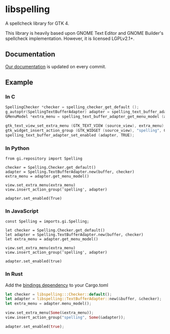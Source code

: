 # libspelling

A spellcheck library for GTK 4.

This library is heavily based upon GNOME Text Editor and GNOME Builder's
spellcheck implementation. However, it is licensed LGPLv2.1+.

## Documentation

[Our documentation](https://chergert.pages.gitlab.gnome.org/libspelling/libspelling-1/) is updated on every commit.

## Example

### In C

```c
SpellingChecker *checker = spelling_checker_get_default ();
g_autoptr(SpellingTextBufferAdapter) adapter = spelling_text_buffer_adapter_new (source_buffer, checker);
GMenuModel *extra_menu = spelling_text_buffer_adapter_get_menu_model (adapter);

gtk_text_view_set_extra_menu (GTK_TEXT_VIEW (source_view), extra_menu);
gtk_widget_insert_action_group (GTK_WIDGET (source_view), "spelling", G_ACTION_GROUP (adapter));
spelling_text_buffer_adapter_set_enabled (adapter, TRUE);
```

### In Python

```
from gi.repository import Spelling

checker = Spelling.Checker.get_default()
adapter = Spelling.TextBufferAdapter.new(buffer, checker)
extra_menu = adapter.get_menu_model()

view.set_extra_menu(extra_menu)
view.insert_action_group('spelling', adapter)

adapter.set_enabled(True)
```

### In JavaScript

```
const Spelling = imports.gi.Spelling;

let checker = Spelling.Checker.get_default()
let adapter = Spelling.TextBufferAdapter.new(buffer, checker)
let extra_menu = adapter.get_menu_model()

view.set_extra_menu(extra_menu)
view.insert_action_group('spelling', adapter)

adapter.set_enabled(true)
```

### In Rust

Add the [bindings dependency](https://crates.io/crates/libspelling) to your Cargo.toml

```rust
let checker = libspelling:::Checker::default();
let adapter = libspelling::TextBufferAdapter::new(&buffer, &checker);
let extra_menu = adapter.menu_model();

view.set_extra_menu(Some(&extra_menu));
view.insert_action_group("spelling", Some(&adapter));

adapter.set_enabled(true);
```
